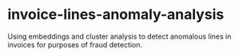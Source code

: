 # invoice-lines-anomaly-analysis
Using embeddings and cluster analysis to detect anomalous lines in invoices for purposes of fraud detection.
